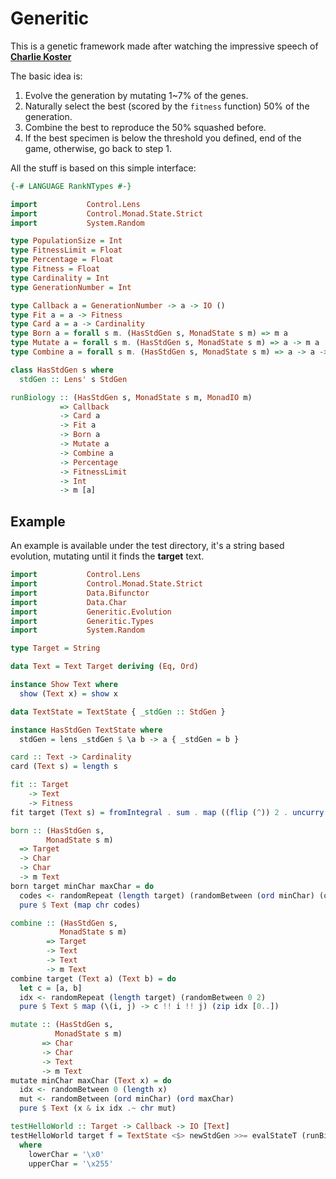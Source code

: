 # Generitic

This is a genetic framework made after watching the impressive speech of [**Charlie Koster**](https://www.infoq.com/presentations/genetic-algorithms)

The basic idea is:

1. Evolve the generation by mutating 1~7% of the genes.
2. Naturally select the best (scored by the `fitness` function) 50% of the generation.
3. Combine the best to reproduce the 50% squashed before.
4. If the best specimen is below the threshold you defined, end of the game,
otherwise, go back to step 1.

All the stuff is based on this simple interface:

```haskell
{-# LANGUAGE RankNTypes #-}

import           Control.Lens
import           Control.Monad.State.Strict
import           System.Random

type PopulationSize = Int
type FitnessLimit = Float
type Percentage = Float
type Fitness = Float
type Cardinality = Int
type GenerationNumber = Int

type Callback a = GenerationNumber -> a -> IO ()
type Fit a = a -> Fitness
type Card a = a -> Cardinality
type Born a = forall s m. (HasStdGen s, MonadState s m) => m a
type Mutate a = forall s m. (HasStdGen s, MonadState s m) => a -> m a
type Combine a = forall s m. (HasStdGen s, MonadState s m) => a -> a -> m a

class HasStdGen s where
  stdGen :: Lens' s StdGen

runBiology :: (HasStdGen s, MonadState s m, MonadIO m)
           => Callback
           -> Card a
           -> Fit a
           -> Born a
           -> Mutate a
           -> Combine a
           -> Percentage
           -> FitnessLimit
           -> Int
           -> m [a]
```

## Example

An example is available under the test directory, it's a string based evolution, mutating until it finds the **target** text.

```haskell
import           Control.Lens
import           Control.Monad.State.Strict
import           Data.Bifunctor
import           Data.Char
import           Generitic.Evolution
import           Generitic.Types
import           System.Random

type Target = String

data Text = Text Target deriving (Eq, Ord)

instance Show Text where
  show (Text x) = show x

data TextState = TextState { _stdGen :: StdGen }

instance HasStdGen TextState where
  stdGen = lens _stdGen $ \a b -> a { _stdGen = b }

card :: Text -> Cardinality
card (Text s) = length s

fit :: Target
    -> Text
    -> Fitness
fit target (Text s) = fromIntegral . sum . map ((flip (^)) 2 . uncurry subtract . bimap ord ord) $ zip s target

born :: (HasStdGen s,
        MonadState s m)
  => Target
  -> Char
  -> Char
  -> m Text
born target minChar maxChar = do
  codes <- randomRepeat (length target) (randomBetween (ord minChar) (ord maxChar))
  pure $ Text (map chr codes)

combine :: (HasStdGen s,
           MonadState s m)
        => Target
        -> Text
        -> Text
        -> m Text
combine target (Text a) (Text b) = do
  let c = [a, b]
  idx <- randomRepeat (length target) (randomBetween 0 2)
  pure $ Text $ map (\(i, j) -> c !! i !! j) (zip idx [0..])

mutate :: (HasStdGen s,
          MonadState s m)
       => Char
       -> Char
       -> Text
       -> m Text
mutate minChar maxChar (Text x) = do
  idx <- randomBetween 0 (length x)
  mut <- randomBetween (ord minChar) (ord maxChar)
  pure $ Text (x & ix idx .~ chr mut)

testHelloWorld :: Target -> Callback -> IO [Text]
testHelloWorld target f = TextState <$> newStdGen >>= evalStateT (runBiology f card (fit target) (born target lowerChar upperChar) (mutate lowerChar upperChar) (combine target) 0.04 0 100)
  where
    lowerChar = '\x0'
    upperChar = '\x255'
```
